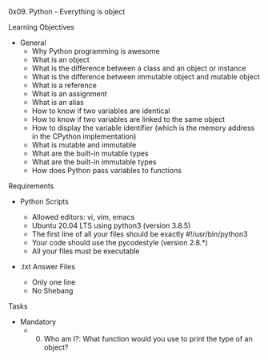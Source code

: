 0x09. Python - Everything is object

Learning Objectives
- General
	- Why Python programming is awesome
	- What is an object
	- What is the difference between a class and an object or instance
	- What is the difference between immutable object and mutable object
	- What is a reference
	- What is an assignment
	- What is an alias
	- How to know if two variables are identical
	- How to know if two variables are linked to the same object
	- How to display the variable identifier (which is the memory address in the CPython implementation)
	- What is mutable and immutable
	- What are the built-in mutable types
	- What are the built-in immutable types
	- How does Python pass variables to functions


Requirements
- Python Scripts
	- Allowed editors: vi, vim, emacs
	- Ubuntu 20.04 LTS using python3 (version 3.8.5)
	- The first line of all your files should be exactly #!/usr/bin/python3
	- Your code should use the pycodestyle (version 2.8.*)
	- All your files must be executable

- .txt Answer Files
	- Only one line
	- No Shebang


Tasks
- Mandatory
	- 0. Who am I?: What function would you use to print the type of an object?
